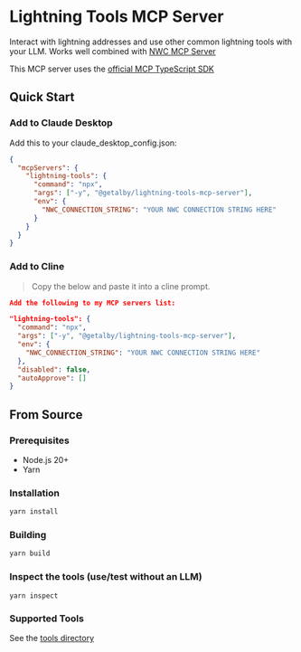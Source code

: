 # Lightning Tools MCP Server

Interact with lightning addresses and use other common lightning tools with your LLM. Works well combined with [NWC MCP Server](https://github.com/getAlby/nwc-mcp-server)

This MCP server uses the [official MCP TypeScript SDK](https://github.com/modelcontextprotocol/typescript-sdk)

## Quick Start

### Add to Claude Desktop

Add this to your claude_desktop_config.json:

```json
{
  "mcpServers": {
    "lightning-tools": {
      "command": "npx",
      "args": ["-y", "@getalby/lightning-tools-mcp-server"],
      "env": {
        "NWC_CONNECTION_STRING": "YOUR NWC CONNECTION STRING HERE"
      }
    }
  }
}
```

### Add to Cline

> Copy the below and paste it into a cline prompt.

```json
Add the following to my MCP servers list:

"lightning-tools": {
  "command": "npx",
  "args": ["-y", "@getalby/lightning-tools-mcp-server"],
  "env": {
    "NWC_CONNECTION_STRING": "YOUR NWC CONNECTION STRING HERE"
  },
  "disabled": false,
  "autoApprove": []
}
```

## From Source

### Prerequisites

- Node.js 20+
- Yarn

### Installation

```bash
yarn install
```

### Building

```bash
yarn build
```

### Inspect the tools (use/test without an LLM)

`yarn inspect`

### Supported Tools

See the [tools directory](./src/tools)
